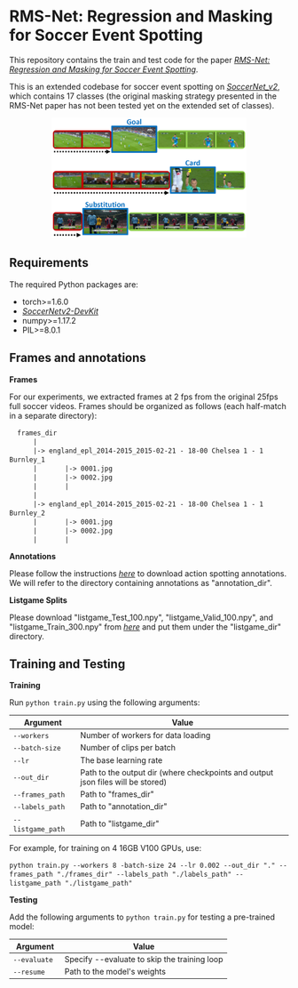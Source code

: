 # RMS-Net: Regression and Masking for Soccer Event Spotting
This repository contains the train and test code for the paper _[RMS-Net: Regression and Masking for Soccer Event Spotting](https://arxiv.org/abs/2102.07624)_.

This is an extended codebase for soccer event spotting on _[SoccerNet_v2](https://arxiv.org/pdf/2011.13367.pdf)_, which contains 17 classes (the original masking strategy presented in the RMS-Net paper has not been tested yet on the extended set of classes).

<p align="center">
<img src="images/RMSNet.png" alt="STAGE" width=350 />
</p>

## Requirements
The required Python packages are:
* torch>=1.6.0
* _[SoccerNetv2-DevKit](https://github.com/SilvioGiancola/SoccerNetv2-DevKit/tree/main/Evaluation)_
* numpy>=1.17.2
* PIL>=8.0.1

## Frames and annotations
**Frames**

For our experiments, we extracted frames at 2 fps from the original 25fps full soccer videos. Frames should be organized as follows (each half-match in a separate directory):

      frames_dir
          |
          |-> england_epl_2014-2015_2015-02-21 - 18-00 Chelsea 1 - 1 Burnley_1
          |       |-> 0001.jpg
          |       |-> 0002.jpg
          |       |
          |
          |-> england_epl_2014-2015_2015-02-21 - 18-00 Chelsea 1 - 1 Burnley_2
          |       |-> 0001.jpg
          |       |-> 0002.jpg
          |       |

**Annotations**

Please follow the instructions _[here](https://github.com/SilvioGiancola/SoccerNetv2-DevKit/tree/main/Download)_ to download action spotting annotations.
We will refer to the directory containing annotations as "annotation_dir".

**Listgame Splits**

Please download "listgame_Test_100.npy", "listgame_Valid_100.npy", and "listgame_Train_300.npy" from _[here](https://github.com/SilvioGiancola/SoccerNet-code/tree/master/data)_ and put them under the "listgame_dir" directory.

## Training and Testing
**Training**

Run `python train.py` using the following arguments:

| Argument | Value |
|------|------|
| `--workers ` | Number of workers for data loading |
| `--batch-size ` | Number of clips per batch |
| `--lr ` | The base learning rate |
| `--out_dir ` | Path to the output dir (where checkpoints and output json files will be stored) |
| `--frames_path ` | Path to "frames_dir" |
| `--labels_path ` | Path to "annotation_dir" |
| `--listgame_path ` | Path to "listgame_dir" |

For example, for training on 4 16GB V100 GPUs, use:
```
python train.py --workers 8 -batch-size 24 --lr 0.002 --out_dir "." --frames_path "./frames_dir" --labels_path "./labels_path" --listgame_path "./listgame_path"
```

**Testing**

Add the following arguments to `python train.py` for testing a pre-trained model:

| Argument | Value |
|------|------|
| `--evaluate ` | Specify --evaluate to skip the training loop |
| `--resume ` | Path to the model's weights |
